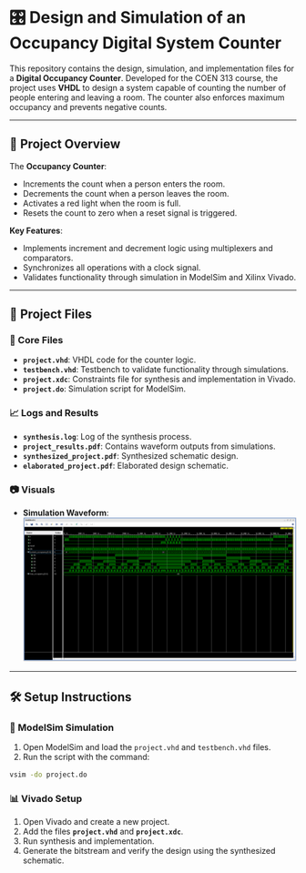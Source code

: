 # 🎛️ Design and Simulation of an Occupancy Digital System Counter

This repository contains the design, simulation, and implementation files for a **Digital Occupancy Counter**. Developed for the COEN 313 course, the project uses **VHDL** to design a system capable of counting the number of people entering and leaving a room. The counter also enforces maximum occupancy and prevents negative counts.

---

## 🌟 Project Overview

The **Occupancy Counter**:
- Increments the count when a person enters the room.
- Decrements the count when a person leaves the room.
- Activates a red light when the room is full.
- Resets the count to zero when a reset signal is triggered.

**Key Features**:
- Implements increment and decrement logic using multiplexers and comparators.
- Synchronizes all operations with a clock signal.
- Validates functionality through simulation in ModelSim and Xilinx Vivado.

---

## 📂 Project Files

### 🔑 Core Files
- **`project.vhd`**: VHDL code for the counter logic.
- **`testbench.vhd`**: Testbench to validate functionality through simulations.
- **`project.xdc`**: Constraints file for synthesis and implementation in Vivado.
- **`project.do`**: Simulation script for ModelSim.

### 📈 Logs and Results
- **`synthesis.log`**: Log of the synthesis process.
- **`project_results.pdf`**: Contains waveform outputs from simulations.
- **`synthesized_project.pdf`**: Synthesized schematic design.
- **`elaborated_project.pdf`**: Elaborated design schematic.

### 📷 Visuals
- **Simulation Waveform**:  
  ![Simulation Waveform](project_simulation.png)

---

## 🛠️ Setup Instructions

### 📄 ModelSim Simulation
1. Open ModelSim and load the `project.vhd` and `testbench.vhd` files.
2. Run the script with the command:
```bash
vsim -do project.do
```

### 📊 Vivado Setup
1. Open Vivado and create a new project.
2. Add the files **`project.vhd`** and **`project.xdc`**.
3. Run synthesis and implementation.
4. Generate the bitstream and verify the design using the synthesized schematic.
